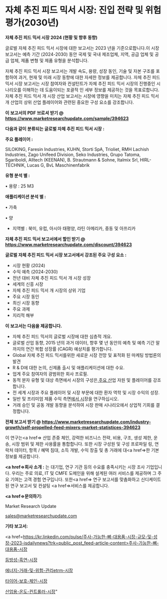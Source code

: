 # 자체 추진 피드 믹서 시장: 진입 전략 및 위험 평가(2030년)

<strong>자체 추진 피드 믹서 시장 2024 (현황 및 향후 동향)</strong>

글로벌 자체 추진 피드 믹서 시장에 대한 보고서는 2023 년을 기준으로합니다.이 시장 보고서는 예측 기간 (2024-2030) 동안 국제 및 국내 제조업체, 지역, 공급 업체 및 공급 업체, 제품 변형 및 제품 유형을 분석합니다.

자체 추진 피드 믹서 시장 보고서는 개발 속도, 용량, 성장 동인, 기술 및 자본 구조를 포함하여 과거, 현재 및 미래 시장 동향에 대한 자세한 정보를 제공합니다. 자체 추진 피드 믹서 시장 보고서는 시장 참여자와 컨설턴트가 자체 추진 피드 믹서 시장의 진행중인 시나리오를 이해하는 데 도움이되는 포괄적 인 세부 정보를 제공하는 것을 목표로합니다. 자체 추진 피드 믹서 개 시장 산업 보고서는 시장에 영향을 미치는 자체 추진 피드 믹서 개 산업의 상위 산업 플레이어와 관련된 중요한 구성 요소를 강조합니다.



<strong>이 보고서의 PDF 브로셔 받기 @ <a href=https://www.marketresearchupdate.com/sample/394623>https://www.marketresearchupdate.com/sample/394623</a></strong>



<strong>다음과 같이 분류되는 글로벌 자체 추진 피드 믹서 시장 :</strong>



<strong>주요 플레이어 :</strong>

SILOKING, Faresin Industries, KUHN, Storti SpA, Trioliet, RMH Lachish Industries, Zago Unifeed Division, Seko Industries, Grupo Tatoma, Sgariboldi, Alltech (KEENAN), B. Strautmann & Sohne, Italmix Srl, HIRL-TECHNIK, Lucas G, BvL Maschinenfabrik



<strong>유형 분석 별 :</strong>

• 용량 : 25 M3



<strong>애플리케이션 분석 별 :</strong>

• 가축

• 양

<ul>
  <li>지역별 : 북미, 유럽, 아시아 태평양, 라틴 아메리카, 중동 및 아프리카</li>
</ul>


<strong>자체 추진 피드 믹서 보고서에서 할인 받기 @ <a href=https://www.marketresearchupdate.com/discount/394623>https://www.marketresearchupdate.com/discount/394623</a></strong>



<strong>글로벌 자체 추진 피드 믹서 시장 보고서에서 강조된 주요 구성 요소 :</strong>
<ul>
  <li>시장 현황 (2024)</li>
  <li>수익 예측 (2024-2030)</li>
  <li>전년 대비 자체 추진 피드 믹서 개 시장 성장</li>
  <li>세계의 신흥 시장</li>
  <li>자체 추진 피드 믹서 개 시장의 상위 기업</li>
  <li>주요 시장 동인</li>
  <li>최신 시장 동향</li>
  <li>주요 과제</li>
  <li>지리적 해부</li>
</ul>


<strong>이 보고서는 다음을 제공합니다.</strong>
<ul>
  <li>자체 추진 피드 믹서의 글로벌 시장에 대한 심층적 개요.</li>
  <li>글로벌 산업 동향, 2015 년의 과거 데이터, 향후 몇 년 동안의 예측 및 예측 기간 말까지의 연간 복합 성장률 (CAGR) 예상치를 평가합니다.</li>
  <li>Global 자체 추진 피드 믹서를위한 새로운 시장 전망 및 표적화 된 마케팅 방법론의 발견</li>
  <li>R &amp; D에 대한 논의, 신제품 출시 및 애플리케이션에 대한 수요.</li>
  <li>업계 주요 참여자의 광범위한 회사 프로필.</li>
  <li>동적 분자 유형 및 대상 측면에서 시장의 구성은<a href=> 주요 산</a>업 자원 및 플레이어를 강조합니다.</li>
  <li>전 세계 시장과 주요 플레이어 및 시장 부문에 대한 환자 역학 및 시장 수익의 성장.</li>
  <li>일반 및 프리미엄 제품 수익 측면<a href=>에서 시</a>장을 연구하십시오.</li>
  <li>거래 승인 및 공동 개발 동향을 분석하여 시장 판매 시나리오에서 상업적 기회를 결정합니다.</li>
</ul>



<strong>전체 보고서 받기 @ <a href=https://www.marketresearchupdate.com/industry-growth/self-propelled-feed-mixers-market-statistices-394623>https://www.marketresearchupdate.com/industry-growth/self-propelled-feed-mixers-market-statistices-394623</a></strong>

이 연구는<a href=> 산업 존중</a> 체인, 강력한 비즈니스 전략, 비용, 구조, 생성 제한, 운송, 시장 범위 및 제한 사용률을 통합합니다. 또한 시장 구성원 및 구성 프로파일 링, 연락처 데이터, 항목 / 혜택 침대, 소득 개발, 수익 창출 및 총 거래에 대<a href=>한 기본 </a>정보를 제공합니다.



<strong><a href=>회사 소</a>개 :</strong>
는 대기업, 연구 기관 등의 수요를 충족시키는 시장 조사 기업입니다. 우리는 주로 의료, IT 및 CMFE 도메인을 위해 설계된 여러 서비스를 제공하며 그 주요 기여는 고객 경험 연구입니다. 또한<a href=> 연구 보</a>고서를 맞춤화하고 신디케이트 된 연구 보고서 및 컨설팅 <a href=>서비스</a>를 제공합니다.



<strong><a href=>문의하기:</a></strong>

Market Research Update

sales@marketresearchupdate.com



<strong>기타 보고서:</strong>

<a href=https://kr.linkedin.com/pulse/주사-가능한-뼈-대용품-시장-규모-및-성장-2023-isdailynews?trk=public_post_feed-article-content>주사-가능한-뼈-대용품-시장</a>

<a href=https://www.linkedin.com/pulse/등방성-흑연-시장-규모-및-성장-2023-market-matrix-musings-analysis/>등방성-흑연-시장</a>

<a href=https://www.linkedin.com/pulse/에너지-거래-및-위험-관리etrm-시장-동향-성장-전망-analytics-avenue-adventures-24-ana-07jff/>에너지-거래-및-위험-관리etrm-시장</a>

<a href=https://www.linkedin.com/pulse/타이어-보호-체인-시장-동향-및-성장-전망-trend-tracking-tips-360-analysis-mudbf/>타이어-보호-체인-시장</a>

<a href=https://www.linkedin.com/pulse/산업용-온도-컨트롤러-시장-동향-및-성장-전망-trend-tracking-tips-360-analysis-4reaf/>산업용-온도-컨트롤러-시장</a>"
